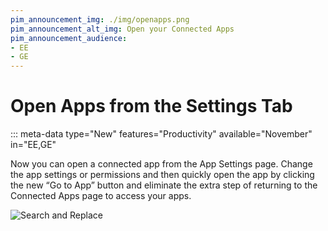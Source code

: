 ```yaml
---
pim_announcement_img: ./img/openapps.png
pim_announcement_alt_img: Open your Connected Apps
pim_announcement_audience:
- EE
- GE
---
```


# Open Apps from the Settings Tab
::: meta-data type="New" features="Productivity" available="November" in="EE,GE"

Now you can open a connected app from the App Settings page. Change the app settings or permissions and then quickly open the app by clicking the new “Go to App” button and eliminate the extra step of returning to the Connected Apps page to access your apps.  


![Search and Replace](../img/openapps.png)